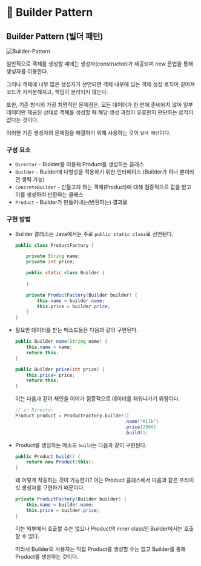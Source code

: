 # 📜 Builder Pattern

## Builder Pattern (빌더 패턴)

![Builder-Pattern](https://s3.us-west-2.amazonaws.com/secure.notion-static.com/1c7e8012-fdc4-4c07-a9a8-3fcbc877aa4d/Untitled.png?X-Amz-Algorithm=AWS4-HMAC-SHA256&X-Amz-Content-Sha256=UNSIGNED-PAYLOAD&X-Amz-Credential=AKIAT73L2G45EIPT3X45%2F20220530%2Fus-west-2%2Fs3%2Faws4_request&X-Amz-Date=20220530T021615Z&X-Amz-Expires=86400&X-Amz-Signature=7f791ed8c8d381be2fcfdc30d9634071bc7be06a4295548fce98a3e236a1f375&X-Amz-SignedHeaders=host&response-content-disposition=filename%20%3D%22Untitled.png%22&x-id=GetObject)

일반적으로 객체를 생성할 때에는 생성자(constructor)가 제공되며 new 문법을 통해 생성자를 이용한다.

그러나 객체에 너무 많은 생성자가 선언되면 객체 내부에 있는 객체 생성 로직이 길어져 코드가 지저분해지고, 책임이 분리되지 않는다.

또한, 기존 방식의 가장 치명적인 문제점은, 모든 데이터가 한 번에 준비되지 않아 일부 데이터만 제공된 상태로 객체를 생성할 때 해당 생성 과정이 유효한지 판단하는 로직이 없다는 것이다.

이러한 기존 생성자의 문제점을 해결하기 위해 사용하는 것이 `빌더 패턴`이다.

### 구성 요소

- `Director` - Builder를 이용해 Product를 생성하는 클래스
- `Builder` - Builder에 다형성을 적용하기 위한 인터페이스 (Builder가 하나 뿐이라면 생략 가능)
- `ConcreteBuilder` - 만들고자 하는 객체(Product)에 대해 점증적으로 값을 받고 이를 생성하여 반환하는 클래스
- `Product` - Builder가 만들어내는(반환하는) 결과물

### 구현 방법

- Builder 클래스는 Java에서는 주로 `public static class`로 선언된다.
    
    ```java
    public class ProductFactory {
    
    	private String name;
    	private int price;
    
    	public static class Builder {
    		
    	}
    
    	private ProductFactory(Builder builder) {
    		this.name = builder.name;
    		this.price = builder.price;
    	}
    }
    ```
    
- 필요한 데이터를 받는 메소드들은 다음과 같이 구현된다.
    
    ```java
    public Builder name(String name) {
    	this.name = name;
    	return this;
    }
    
    public Builder price(int price) {
    	this.price= price;
    	return this;
    }
    ```
    
    이는 다음과 같이 체인을 이어가 점증적으로 데이터를 채워나가기 위함이다.
    
    ```java
    // in Director
    Product product = ProductFactory.builder()
    										.name("Milk")
    										.price(2900)
    										.build();
    ```
    
- Product를 생성하는 메소드 `build`는 다음과 같이 구현된다.
    
    ```java
    public Product build() {
    	return new Product(this);
    }
    ```
    
    왜 이렇게 작동하는 것이 가능한가? 이는 Product 클래스에서 다음과 같은 프라이빗 생성자를 구현하기 때문이다.
    
    ```java
    private ProductFactory(Builder builder) {
    	this.name = builder.name;
    	this.price = builder.price;
    }
    ```
    
    이는 외부에서 호출할 수는 없으나 Product의 inner class인 Builder에서는 호출할 수 있다.
    
    따라서 Builder의 사용자는 직접 Product를 생성할 수는 없고 Builder를 통해 Product를 생성하는 것이다.
